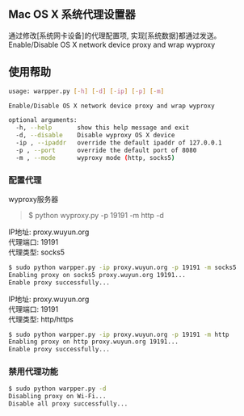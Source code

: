 ## Mac OS X 系统代理设置器
通过修改[系统网卡设备]的代理配置项, 实现[系统数据]都通过发送。   
Enable/Disable OS X network device proxy and wrap wyproxy

## 使用帮助

```bash
usage: warpper.py [-h] [-d] [-ip] [-p] [-m]

Enable/Disable OS X network device proxy and wrap wyproxy

optional arguments:
  -h, --help       show this help message and exit
  -d, --disable    Disable wyproxy OS X device
  -ip , --ipaddr   override the default ipaddr of 127.0.0.1
  -p , --port      override the default port of 8080
  -m , --mode      wyproxy mode (http, socks5)
```

### 配置代理

wyproxy服务器   
> $ python wyproxy.py -p 19191 -m http -d   

IP地址: proxy.wuyun.org   
代理端口: 19191   
代理类型: socks5   

```bash
$ sudo python warpper.py -ip proxy.wuyun.org -p 19191 -m socks5
Enabling proxy on socks5 proxy.wuyun.org 19191...
Enable proxy successfully...
```
   
IP地址: proxy.wuyun.org   
代理端口: 19191   
代理类型: http/https   

```bash
$ sudo python warpper.py -ip proxy.wuyun.org -p 19191 -m http
Enabling proxy on http proxy.wuyun.org 19191...
Enable proxy successfully...
```

### 禁用代理功能
```bash
$ sudo python warpper.py -d
Disabling proxy on Wi-Fi...
Disable all proxy successfully...
```

